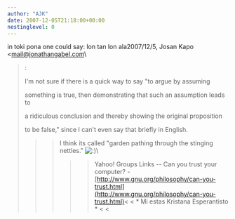 ```yaml
---
author: "AJK"
date: 2007-12-05T21:18:00+00:00
nestinglevel: 0
---
```

in toki pona one could say: lon tan lon ala2007/12/5, Josan Kapo <[mail@jonathangabel.com](mailto://mail@jonathangabel.com)\
>:
>> 
> I'm not sure if there is a quick way to say "to argue by assuming
> 
> something is true, then demonstrating that such an assumption leads to
> 
> a ridiculous conclusion and thereby showing the original proposition
> 
> to be false," since I can't even say that briefly in English.
> 
>>> I think its called "garden pathing through the stinging nettles." ![:)](images/smilies/icon_e_smile.gif "Smile")\
>>>>> Yahoo! Groups Links
>>>>--
Can you trust your computer? - [http://www.gnu.org/philosophy/can-you-trust.html](http://www.gnu.org/philosophy/can-you-trust.html)<
>< \* Mi estas Kristana Esperantisto \* <
><